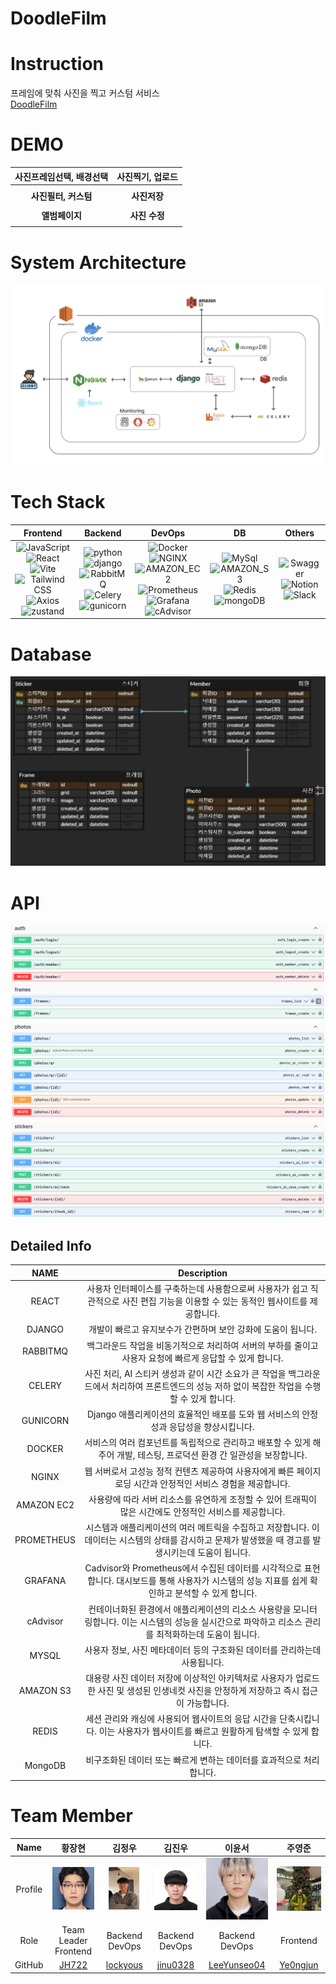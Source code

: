 # DoodleFilm
# Instruction
프레임에 맞춰 사진을 찍고 커스텀 서비스
</br>
[DoodleFilm](https://medium.com/@wndudwns6824/6e2a73f0c838)
# DEMO
| 사진프레임선택, 배경선택 | 사진찍기, 업로드 |
| :---: | :---: |
| |  | 
| **사진필터, 커스텀** | **사진저장** |
|||
| **앨범페이지**| **사진 수정**|
|||


# System Architecture
![teamg doodlefilm (6)](https://github.com/2023-Winter-Bootcamp-TeamG/.github/blob/main/assets/system.png)

# Tech Stack


| Frontend | Backend | DevOps | DB | Others |
| :---: | :---: | :---: | :---: | :---: |
|![JavaScript](https://img.shields.io/badge/JavaScript-F7DF1E?style=flat-square&logo=javascript&logoColor=black)<br> ![React](https://img.shields.io/badge/React-61DAFB?style=for-the-badge&logo=React&logoColor=white)<br> ![Vite](https://img.shields.io/badge/vite-646CFF?style=for-the-badge&logo=vite&logoColor=white)<br> ![Tailwind CSS](https://img.shields.io/badge/Tailwind%20CSS-06B6D4?style=flat-square&logo=Tailwind%20CSS&logoColor=white)<br>![Axios](https://img.shields.io/badge/Axios-5A29E4?style=for-the-badge&logo=Axios&logoColor=white)<br>![zustand](https://img.shields.io/badge/zustand-ECD53F?style=for-the-badge&logo=zustand&logoColor=white)|![python](https://img.shields.io/badge/python-3776AB?style=for-the-badge&logo=python&logoColor=white)<br> ![django](https://img.shields.io/badge/django-092E20?style=for-the-badge&logo=django&logoColor=white)<br> ![RabbitMQ](https://img.shields.io/badge/RabbitMQ-FF6600?style=for-the-badge&logo=RabbitMQ&logoColor=white)<br> ![Celery](https://img.shields.io/badge/Celery-37814A?style=for-the-badge&logo=Celery&logoColor=white)<br> ![gunicorn](https://img.shields.io/badge/gunicorn-499848?style=for-the-badge&logo=gunicorn&logoColor=white)<br>|![Docker](https://img.shields.io/badge/Docker-2496ED?style=for-the-badge&logo=Docker&logoColor=white)<br> ![NGINX](https://img.shields.io/badge/NGINX-009639?style=for-the-badge&logo=NGINX&logoColor=white)<br> ![AMAZON_EC2](https://img.shields.io/badge/AMAZON_EC2-FF9900?style=for-the-badge&logo=AMAZONEC2&logoColor=white)<br>![Prometheus](https://img.shields.io/badge/Prometheus-E6522C?style=for-the-badge&logo=Prometheus&logoColor=white)<br> ![Grafana](https://img.shields.io/badge/Grafana-F46800?style=for-the-badge&logo=Grafana&logoColor=white)<br>![cAdvisor](https://img.shields.io/badge/cAdvisor-FF4500?style=flat-square&logo=cAdvisor%20CSS&logoColor=white)|![MySql](https://img.shields.io/badge/MySql-4479A1?style=for-the-badge&logo=MySql&logoColor=white)<br> ![AMAZON_S3](https://img.shields.io/badge/AMAZON_S3-569A31?style=for-the-badge&logo=AMAZONS3&logoColor=white)<br> ![Redis](https://img.shields.io/badge/Redis-DC382D?style=for-the-badge&logo=Redis&logoColor=white)<br> ![mongoDB](https://img.shields.io/badge/MongoDB-47A248?style=flat-square&logo=MongoDB&logoColor=white)<br>|![Swagger](https://img.shields.io/badge/Swagger-85EA2D?style=for-the-badge&logo=Swagger&logoColor=white)<br>![Notion](https://img.shields.io/badge/Notion-000000?style=for-the-badge&logo=Notion&logoColor=white)<br>![Slack](https://img.shields.io/badge/Slack-4A154B?style=for-the-badge&logo=Slack&logoColor=white)<br>


# Database
![ERD](https://github.com/2023-Winter-Bootcamp-TeamG/.github/blob/main/assets/ERD.png)<br>


# API
![api_1](https://github.com/2023-Winter-Bootcamp-TeamG/.github/blob/main/assets/api_1.png)<br> ![api_2](https://github.com/2023-Winter-Bootcamp-TeamG/.github/blob/main/assets/api_2.png)<br> ![api_3](https://github.com/2023-Winter-Bootcamp-TeamG/.github/blob/main/assets/api_3.png)<br>



## Detailed Info
**NAME** | **Description**
:---:|:---:
| REACT | 사용자 인터페이스를 구축하는데 사용함으로써 사용자가 쉽고 직관적으로 사진 편집 기능을 이용할 수 있는 동적인 웹사이트를 제공합니다. |
| DJANGO | 개발이 빠르고 유지보수가 간편하며 보안 강화에 도움이 됩니다. |
| RABBITMQ | 백그라운드 작업을 비동기적으로 처리하여 서버의 부하를 줄이고 사용자 요청에 빠르게 응답할 수 있게 합니다. |
| CELERY | 사진 처리, AI 스티커 생성과 같이 시간 소요가 큰 작업을 백그라운드에서 처리하여 프론트엔드의 성능 저하 없이 복잡한 작업을 수행할 수 있게 합니다. |
| GUNICORN | Django 애플리케이션의 효율적인 배포를 도와 웹 서비스의 안정성과 응답성을 향상시킵니다. |
| DOCKER | 서비스의 여러 컴포넌트를 독립적으로 관리하고 배포할 수 있게 해주어 개발, 테스팅, 프로덕션 환경 간 일관성을 보장합니다. |
| NGINX | 웹 서버로서 고성능 정적 컨텐츠 제공하여 사용자에게 빠른 페이지 로딩 시간과 안정적인 서비스 경험을 제공합니다. |
| AMAZON EC2 | 사용량에 따라 서버 리소스를 유연하게 조정할 수 있어 트래픽이 많은 시간에도 안정적인 서비스를 제공합니다. |
| PROMETHEUS | 시스템과 애플리케이션의 여러 메트릭을 수집하고 저장합니다. 이 데이터는 시스템의 상태를 감시하고 문제가 발생했을 때 경고를 발생시키는데 도움이 됩니다. |
| GRAFANA | Cadvisor와 Prometheus에서 수집된 데이터를 시각적으로 표현합니다. 대시보드를 통해 사용자가 시스템의 성능 지표를 쉽게 확인하고 분석할 수 있게 합니다. |
| cAdvisor | 컨테이너화된 환경에서 애플리케이션의 리소스 사용량을 모니터링합니다. 이는 시스템의 성능을 실시간으로 파악하고 리소스 관리를 최적화하는데 도움이 됩니다. |
| MYSQL | 사용자 정보, 사진 메타데이터 등의 구조화된 데이터를 관리하는데 사용됩니다. |
| AMAZON S3 | 대용량 사진 데이터 저장에 이상적인 아키텍처로 사용자가 업로드한 사진 및 생성된 인생네컷 사진을 안정하게 저장하고 즉시 접근이 가능합니다. |
| REDIS | 세션 관리와 캐싱에 사용되어 웹사이트의 응답 시간을 단축시킵니다. 이는 사용자가 웹사이트를 빠르고 원활하게 탐색할 수 있게 합니다. |
| MongoDB | 비구조화된 데이터 또는 빠르게 변하는 데이터를 효과적으로 처리합니다. |

# Team Member


| Name | 황장현 | 김정우 | 김진우 | 이윤서 | 주영준 | 
| :---: | :---: | :---: | :---: | :---: | :---: | 
| Profile | ![황장현](https://github.com/2023-Winter-Bootcamp-TeamG/.github/blob/main/assets/Janghyun.jpg)<br> | ![김정우](https://github.com/2023-Winter-Bootcamp-TeamG/.github/blob/main/assets/Jeongwoo.jpg)<br> | ![김진우](https://github.com/2023-Winter-Bootcamp-TeamG/.github/blob/main/assets/Jinwoo.jpg)<br> | ![이윤서](https://github.com/2023-Winter-Bootcamp-TeamG/.github/blob/main/assets/Yunseo.jpg)<br> | ![주영준](https://github.com/2023-Winter-Bootcamp-TeamG/.github/blob/main/assets/Yeongjun.jpg)<br> | 
| Role | Team Leader</br>Frontend| Backend<br>DevOps | Backend<br>DevOps | Backend<br>DevOps | Frontend |
| GitHub | [JH722](https://github.com/JH722) | [lockyous](https://github.com/lockyous) | [jinu0328](https://github.com/jinu0328) | [LeeYunseo04](https://github.com/LeeYunseo04) | [Ye0ngjun](https://github.com/Ye0ngjun) |
